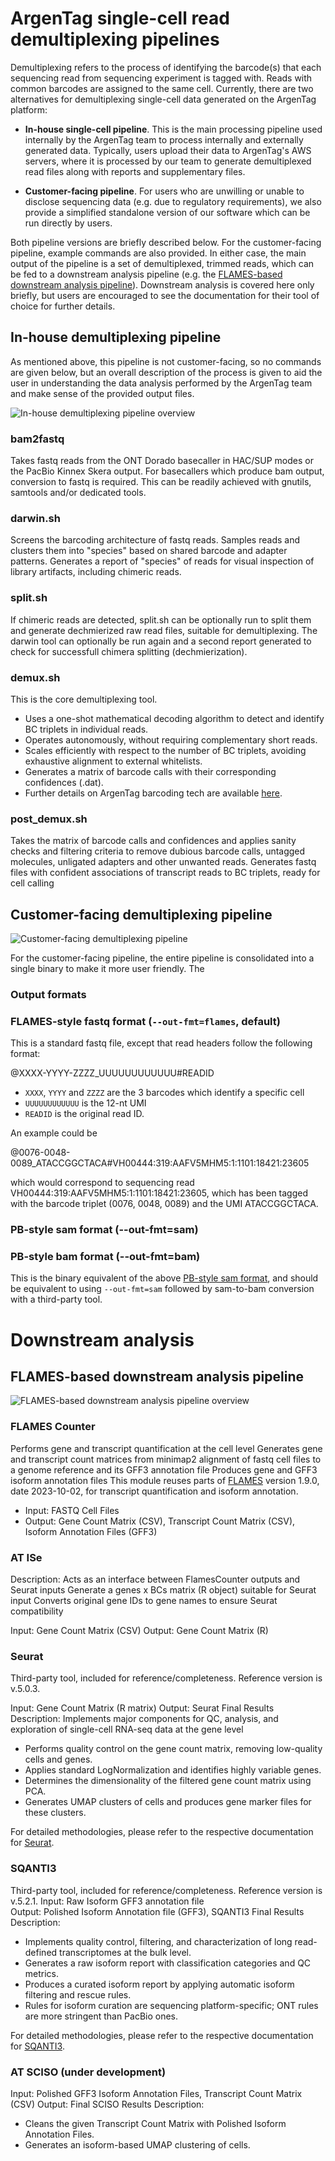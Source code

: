 # ArgenTag single-cell read demultiplexing pipelines

Demultiplexing refers to the process of identifying the barcode(s) that each sequencing read from sequencing experiment is tagged with. Reads with common barcodes are assigned to the same cell. Currently, there are two alternatives for demultiplexing single-cell data generated on the ArgenTag platform:

* **In-house single-cell pipeline**. This is the main processing pipeline used internally by the ArgenTag team to process internally and externally generated data. Typically, users upload their data to ArgenTag's AWS servers, where it is processed by our team to generate demultiplexed read files along with reports and supplementary files.

+ **Customer-facing pipeline**. For users who are unwilling or unable to disclose sequencing data (e.g. due to regulatory requirements), we also provide a simplified standalone version of our software which can be run directly by users.

Both pipeline versions are briefly described below. For the customer-facing pipeline, example commands are also provided. In either case, the main output of the pipeline is a set of demultiplexed, trimmed reads, which can be fed to a downstream analysis pipeline (e.g. the [FLAMES-based downstream analysis pipeline](#FLAMES-based-downstream-analysis-pipeline)). Downstream analysis is covered here only briefly, but users are encouraged to see the documentation for their tool of choice for further details.

## In-house demultiplexing pipeline

As mentioned above, this pipeline is not customer-facing, so no commands are given below, but an overall description of the process is given to aid the user in understanding the data analysis performed by the ArgenTag team and make sense of the provided output files.

![In-house demultiplexing pipeline overview](img/in-house.png)
### bam2fastq

Takes fastq reads from the ONT Dorado basecaller in HAC/SUP modes or the PacBio Kinnex Skera output.
For basecallers which produce bam output, conversion to fastq is required. This can be readily achieved with gnutils, samtools and/or dedicated tools.

### darwin.sh

Screens the barcoding architecture of fastq reads.
Samples reads and clusters them into "species" based on shared barcode and adapter patterns.
Generates a report of "species" of reads for visual inspection of library artifacts, including chimeric reads.

### split.sh

If chimeric reads are detected, split.sh can be optionally run to split them and generate dechmierized raw read files, suitable for demultiplexing.
The darwin tool can optionally be run again and a second report generated to check for successfull chimera splitting (dechmierization).

### demux.sh

This is the core demultiplexing tool.
* Uses a one-shot mathematical decoding algorithm to detect and identify BC triplets in individual reads.
* Operates autonomously, without requiring complementary short reads.
* Scales efficiently with respect to the number of BC triplets, avoiding exhaustive alignment to external whitelists.
* Generates a matrix of barcode calls with their corresponding confidences (.dat).
* Further details on ArgenTag barcoding tech are available [here](https://pubmed.ncbi.nlm.nih.gov/27259539/).

### post\_demux.sh

Takes the matrix of barcode calls and confidences and applies sanity checks and filtering criteria to remove dubious barcode calls, untagged molecules, unligated adapters and other unwanted reads. Generates fastq files with confident associations of transcript reads to BC triplets, ready for cell calling

## Customer-facing demultiplexing pipeline

![Customer-facing demultiplexing pipeline](img/customer-facing.png)

For the customer-facing pipeline, the entire pipeline is consolidated into a single binary to make it more user friendly. The 

### Output formats

### FLAMES-style fastq format (`--out-fmt=flames`, default)
This is a standard fastq file, except that read headers follow the following format:

@XXXX-YYYY-ZZZZ\_UUUUUUUUUUUU#READID

* `XXXX`, `YYYY` and `ZZZZ` are the 3 barcodes which identify a specific cell
* `UUUUUUUUUUUU` is the 12-nt UMI
* `READID` is the original read ID.

An example could be
 
@0076-0048-0089\_ATACCGGCTACA#VH00444:319:AAFV5MHM5:1:1101:18421:23605

which would correspond to sequencing read VH00444:319:AAFV5MHM5:1:1101:18421:23605, which has been tagged with the barcode triplet (0076, 0048, 0089) and the UMI ATACCGGCTACA.

### PB-style sam format (--out-fmt=sam)


### PB-style bam format (--out-fmt=bam)
This is the binary equivalent of the above [PB-style sam format](#PB-style-sam-format---out-fmt=sam), and should be equivalent to using `--out-fmt=sam` followed by sam-to-bam conversion with a third-party tool.

# Downstream analysis

## FLAMES-based downstream analysis pipeline

![FLAMES-based downstream analysis pipeline overview](img/FLAMES-based.png)

### FLAMES Counter

Performs gene and transcript quantification at the cell level
Generates gene and transcript count matrices from minimap2 alignment of fastq cell files to a genome reference and its GFF3 annotation file
Produces gene and GFF3 isoform annotation files
This module reuses parts of [FLAMES](https://github.com/mritchielab/FLAMES/) version 1.9.0, date 2023-10-02, for transcript quantification and isoform annotation.


* Input: FASTQ Cell Files
* Output: Gene Count Matrix (CSV), Transcript Count Matrix (CSV), Isoform Annotation Files (GFF3) 

### AT ISe
Description:
Acts as an interface between FlamesCounter outputs and Seurat inputs
Generate a genes x BCs matrix (R object) suitable for Seurat input
Converts original gene IDs to gene names to ensure Seurat compatibility

Input: Gene Count Matrix (CSV)
Output: Gene Count Matrix (R) 

### Seurat

Third-party tool, included for reference/completeness. Reference version is v.5.0.3.

Input: Gene Count Matrix (R matrix) 
Output: Seurat Final Results 
Description:
Implements major components for QC, analysis, and exploration of single-cell RNA-seq data at the gene level
* Performs quality control on the gene count matrix, removing low-quality cells and genes.
* Applies standard LogNormalization and identifies highly variable genes.
* Determines the dimensionality of the filtered gene count matrix using PCA.
* Generates UMAP clusters of cells and produces gene marker files for these clusters.

For detailed methodologies, please refer to the respective documentation for [Seurat](https://satijalab.org/seurat/articles/get_started_v5_new).

### SQANTI3

Third-party tool, included for reference/completeness. Reference version is v.5.2.1.
Input: Raw Isoform GFF3 annotation file  
Output: Polished Isoform Annotation file (GFF3), SQANTI3 Final Results
Description:
* Implements quality control, filtering, and characterization of long read-defined transcriptomes at the bulk level.
* Generates a raw isoform report with classification categories and QC metrics.
* Produces a curated isoform report by applying automatic isoform filtering and rescue rules.
* Rules for isoform curation are sequencing platform-specific; ONT rules are more stringent than PacBio ones.

For detailed methodologies, please refer to the respective documentation for [SQANTI3](https://github.com/ConesaLab/SQANTI3/wiki/Introduction-to-SQANTI3).

### AT SCISO (under development)
Input: Polished GFF3 Isoform Annotation Files, Transcript Count Matrix (CSV)
Output: Final SCISO Results
Description:
* Cleans the given Transcript Count Matrix with Polished Isoform Annotation Files.
* Generates an isoform-based UMAP clustering of cells.

